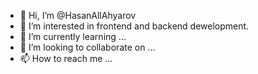 - 👋 Hi, I’m @HasanAllAhyarov
- 👀 I’m interested in frontend and backend dewelopment.
- 🌱 I’m currently learning ...
- 💞️ I’m looking to collaborate on ...
- 📫 How to reach me ...

<!---
HasanAllAhyarov/HasanAllAhyarov is a ✨ special ✨ repository because its `README.md` (this file) appears on your GitHub profile.
You can click the Preview link to take a look at your changes.
--->
